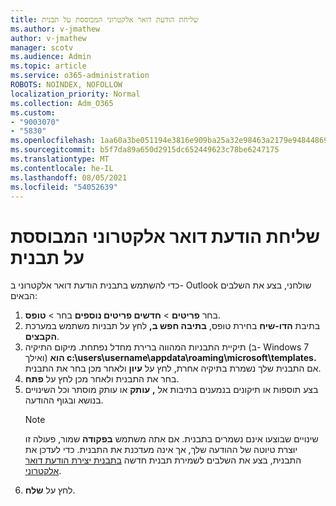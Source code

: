 ```yaml
---
title: שליחת הודעת דואר אלקטרוני המבוססת על תבנית
ms.author: v-jmathew
author: v-jmathew
manager: scotv
ms.audience: Admin
ms.topic: article
ms.service: o365-administration
ROBOTS: NOINDEX, NOFOLLOW
localization_priority: Normal
ms.collection: Adm_O365
ms.custom:
- "9003070"
- "5830"
ms.openlocfilehash: 1aa60a3be051194e3816e909ba25a32e98463a2179e94844869cd97a564548a6
ms.sourcegitcommit: b5f7da89a650d2915dc652449623c78be6247175
ms.translationtype: MT
ms.contentlocale: he-IL
ms.lasthandoff: 08/05/2021
ms.locfileid: "54052639"
---
```

# <a name="send-an-email-message-based-on-a-template"></a>שליחת הודעת דואר אלקטרוני המבוססת על תבנית

כדי להשתמש בתבנית הודעת דואר אלקטרוני ב- Outlook שולחני, בצע את השלבים הבאים:

1. בחר **פריטים**  >  **חדשים פריטים נוספים** בחר  >  **טופס**.
2. בתיבת **הדו-שיח** בחירת טופס, **בתיבה חפש ב,** לחץ על תבניות משתמש במערכת **הקבצים**.
3. תיקיית התבניות המהווה ברירת מחדל נפתחת. מיקום התיקיה (ב- Windows 7 ואילך) **הוא c:\users\username\appdata\roaming\microsoft\templates.** אם התבנית שלך נשמרת בתיקיה אחרת, לחץ על **עיון** ולאחר מכן בחר את התבנית.
4. בחר את התבנית ולאחר מכן לחץ על **פתח**.
5. בצע תוספות או תיקונים בנמענים בתיבות אל **,**  **עותק** או עותק מוסתר וכל השינויים בנושא ובגוף ההודעה.
    > [!NOTE]
    > שינויים שבוצעו אינם נשמרים בתבנית. אם אתה משתמש **בפקודה** שמור, פעולה זו יוצרת טיוטה של ההודעה שלך, אך אינה מעדכנת את התבנית. כדי לעדכן את התבנית, בצע את השלבים לשמירת תבנית חדשה [בתבנית יצירת הודעת דואר אלקטרוני](https://support.microsoft.com/office/create-an-email-message-template-43ec7142-4dd0-4351-8727-bd0977b6b2d1).
6. לחץ על **שלח**.
